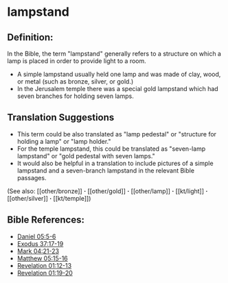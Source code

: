 # lampstand #

## Definition: ##

In the Bible, the term "lampstand" generally refers to a structure on which a lamp is placed in order to provide light to a room.

* A simple lampstand usually held one lamp and was made of clay, wood, or metal (such as bronze, silver, or gold.)
* In the Jerusalem temple there was a special gold lampstand which had seven branches for holding seven lamps.

## Translation Suggestions ##

* This term could be also translated as "lamp pedestal" or "structure for holding a lamp" or "lamp holder."
* For the temple lampstand, this could be translated as "seven-lamp lampstand" or "gold pedestal with seven lamps."
* It would also be helpful in a translation to include pictures of a simple lampstand and a seven-branch lampstand in the relevant Bible passages.

(See also: [[other/bronze]] **·** [[other/gold]] **·** [[other/lamp]] **·** [[kt/light]] **·** [[other/silver]] **·** [[kt/temple]])

## Bible References: ##

* [Daniel 05:5-6](en/tn/dan/help/05/05)
* [Exodus 37:17-19](en/tn/exo/help/37/17)
* [Mark 04:21-23](en/tn/mrk/help/04/21)
* [Matthew 05:15-16](en/tn/mat/help/05/15)
* [Revelation 01:12-13](en/tn/rev/help/01/12)
* [Revelation 01:19-20](en/tn/rev/help/01/19)